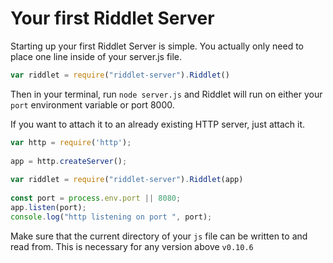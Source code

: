 # Your first Riddlet Server

Starting up your first Riddlet Server is simple. You actually only need to place one line inside of your server.js file.

```js
var riddlet = require("riddlet-server").Riddlet()
```

Then in your terminal, run `node server.js` and Riddlet will run on either your `port` environment variable or port 8000.

If you want to attach it to an already existing HTTP server, just attach it.

```js
var http = require('http');
 
app = http.createServer();
 
var riddlet = require("riddlet-server").Riddlet(app)
 
const port = process.env.port || 8080;
app.listen(port);
console.log("http listening on port ", port);
```

Make sure that the current directory of your `js` file can be written to and read from. This is necessary for any version above `v0.10.6`